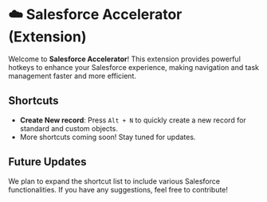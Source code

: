 # ☁️ Salesforce Accelerator (Extension)

Welcome to **Salesforce Accelerator**! This extension provides powerful hotkeys to enhance your Salesforce experience, making navigation and task management faster and more efficient.

## Shortcuts

- **Create New record**: Press `Alt + N` to quickly create a new record for standard and custom objects.
- More shortcuts coming soon! Stay tuned for updates.

## Future Updates

We plan to expand the shortcut list to include various Salesforce functionalities. If you have any suggestions, feel free to contribute!
